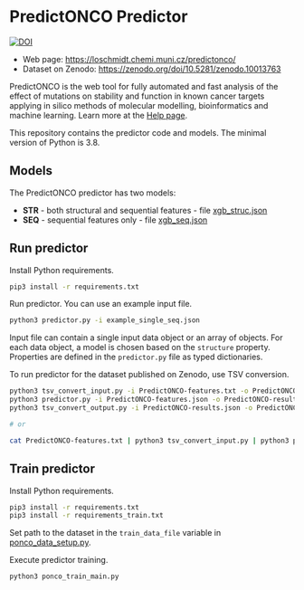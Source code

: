# PredictONCO Predictor

[![DOI](https://zenodo.org/badge/DOI/10.5281/zenodo.10013764.svg)](https://doi.org/10.5281/zenodo.10013764)

- Web page: https://loschmidt.chemi.muni.cz/predictonco/
- Dataset on Zenodo: https://zenodo.org/doi/10.5281/zenodo.10013763

PredictONCO is the web tool for fully automated and fast analysis of the effect of mutations on stability and function in known cancer targets applying in silico methods of molecular modelling, bioinformatics and machine learning. Learn more at the [Help page](https://loschmidt.chemi.muni.cz/predictonco/help).

This repository contains the predictor code and models.
The minimal version of Python is 3.8.

## Models

The PredictONCO predictor has two models:
- **STR** - both structural and sequential features - file [xgb_struc.json](xgb_struc.json)
- **SEQ** - sequential features only - file [xgb_seq.json](xgb_seq.json)

## Run predictor

Install Python requirements.
```sh
pip3 install -r requirements.txt
```

Run predictor. You can use an example input file.
```sh
python3 predictor.py -i example_single_seq.json
```
Input file can contain a single input data object or an array of objects. For each data object, a model is chosen based on the `structure` property. Properties are defined in the `predictor.py` file as typed dictionaries.

To run predictor for the dataset published on Zenodo, use TSV conversion.
```sh
python3 tsv_convert_input.py -i PredictONCO-features.txt -o PredictONCO-features.json
python3 predictor.py -i PredictONCO-features.json -o PredictONCO-results.json
python3 tsv_convert_output.py -i PredictONCO-results.json -o PredictONCO-results.txt

# or

cat PredictONCO-features.txt | python3 tsv_convert_input.py | python3 predictor.py | python3 tsv_convert_output.py
```

## Train predictor

Install Python requirements.
```sh
pip3 install -r requirements.txt
pip3 install -r requirements_train.txt
```

Set path to the dataset in the `train_data_file` variable in [ponco_data_setup.py](ponco_data_setup.py).

Execute predictor training.
```sh
python3 ponco_train_main.py
```
